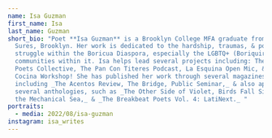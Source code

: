 ```yaml
---
name: Isa Guzman
first_name: Isa
last_name: Guzman
short_bio: "Poet **Isa Guzman** is a Brooklyn College MFA graduate from Los
  Sures, Brooklyn. Her work is dedicated to the hardship, traumas, & political
  struggle within the Boricua Diaspora, especially the LGBTQ+ (Boriquir)
  communities within it. Isa helps lead several projects including: The Titere
  Poets Collective, The Pan Con Titeres Podcast, La Esquina Open Mic, & La
  Cocina Workshop! She has published her work through several magazines,
  including _The Acentos Review, The Bridge, Public Seminar,_ & also appears in
  several anthologies, such as _The Other Side of Violet, Birds Fall Silent in
  the Mechanical Sea,_ & _The Breakbeat Poets Vol. 4: LatiNext._ "
portraits:
  - media: 2022/08/isa-guzman
instagram: isa_writes
---
```

